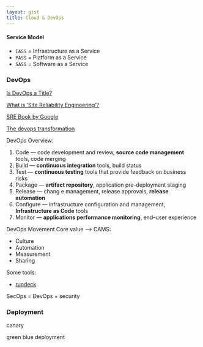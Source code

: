```yaml
---
layout: gist
title: Cloud & DevOps
---
```


#### Service Model

- `IASS` = Infrastructure as a Service
- `PASS` = Platform as a Service
- `SASS` = Software as a Service

### DevOps

[Is DevOps a Title?](https://devops.com/is-devops-a-title/)

[What is ‘Site Reliability Engineering’?](https://landing.google.com/sre/interview/ben-treynor.html)

[SRE Book by Google](https://landing.google.com/sre/sre-book/toc/)

[The devops transformation](https://www.slideshare.net/benrockwood/lisa-2011-keynote-the-devops-transformation)

DevOps Overview:
1. Code — code development and review, **source code management** tools, code merging
2. Build — **continuous integration** tools, build status
3. Test — **continuous testing** tools that provide feedback on business risks
4. Package — **artifact repository**, application pre-deployment staging
5. Release — chang  e management, release approvals, **release automation**
6. Configure — infrastructure configuration and management, **Infrastructure as Code** tools
7. Monitor — **applications performance monitoring**, end–user experience

DevOps Movement Core value --> CAMS:
- Culture
- Automation
- Measurement
- Sharing

Some tools:
- [rundeck](https://www.rundeck.com/open-source)

SecOps = DevOps + security

### Deployment

canary

green blue deployment
